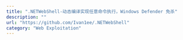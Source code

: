 ```yaml
---
title: ".NETWebShell-动态编译实现任意命令执行，Windows Defender 免杀"
description: ""
url: "https://github.com/Ivan1ee/.NETWebShell"
category: "Web Exploitation"
---
```

